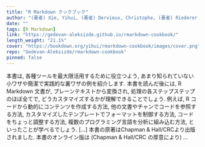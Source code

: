 ```yaml
---
title: "R Markdown クックブック"
author: "(著者) Xie, Yihui, (著者) Dervieux, Christophe, (著者) Riederer, Emily, (翻訳者) Katagiri, Satoshi (片桐 智志)"
date: ""
tags: [R Markdown]
link: "https://gedevan-aleksizde.github.io/rmarkdown-cookbook/"
length_weight: "21.1%"
cover: "https://bookdown.org/yihui/rmarkdown-cookbook/images/cover.png"
repo: "Gedevan-Aleksizde/rmarkdown-cookbook"
pinned: false
---
```


本書は, 各種ツールを最大限活用するために役立つよう, あまり知られていない小ワザや簡潔で実践的な裏ワザの例を紹介します. 本書を読んだ後には, R Markdown 文書が, プレーンテキストから変換され, 処理の各ステップステップのほぼ全てで, どうカスタマイズするかが理解できることでしょう. 例えば, R コードから動的にコンテンツを作成する方法, 他の文書やチャンでコードを参照する方法, カスタマイズしたテンプレートでフォーマットを制御する方法, コードをちょっと調整する方法, 複数のプログラミング言語を分析に組み込む方法, といったことが学べるでしょう. [...] 本書の原著はChapman & Hall/CRCより出版されました. 本書のオンライン版は (Chapman & Hall/CRC の厚意により)  ...

